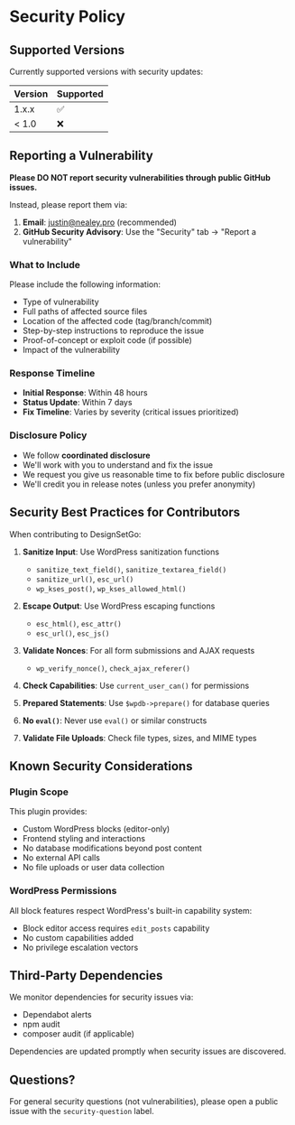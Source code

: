# Security Policy

## Supported Versions

Currently supported versions with security updates:

| Version | Supported          |
| ------- | ------------------ |
| 1.x.x   | :white_check_mark: |
| < 1.0   | :x:                |

## Reporting a Vulnerability

**Please DO NOT report security vulnerabilities through public GitHub issues.**

Instead, please report them via:

1. **Email**: justin@nealey.pro (recommended)
2. **GitHub Security Advisory**: Use the "Security" tab → "Report a vulnerability"

### What to Include

Please include the following information:

- Type of vulnerability
- Full paths of affected source files
- Location of the affected code (tag/branch/commit)
- Step-by-step instructions to reproduce the issue
- Proof-of-concept or exploit code (if possible)
- Impact of the vulnerability

### Response Timeline

- **Initial Response**: Within 48 hours
- **Status Update**: Within 7 days
- **Fix Timeline**: Varies by severity (critical issues prioritized)

### Disclosure Policy

- We follow **coordinated disclosure**
- We'll work with you to understand and fix the issue
- We request you give us reasonable time to fix before public disclosure
- We'll credit you in release notes (unless you prefer anonymity)

## Security Best Practices for Contributors

When contributing to DesignSetGo:

1. **Sanitize Input**: Use WordPress sanitization functions
   - `sanitize_text_field()`, `sanitize_textarea_field()`
   - `sanitize_url()`, `esc_url()`
   - `wp_kses_post()`, `wp_kses_allowed_html()`

2. **Escape Output**: Use WordPress escaping functions
   - `esc_html()`, `esc_attr()`
   - `esc_url()`, `esc_js()`

3. **Validate Nonces**: For all form submissions and AJAX requests
   - `wp_verify_nonce()`, `check_ajax_referer()`

4. **Check Capabilities**: Use `current_user_can()` for permissions

5. **Prepared Statements**: Use `$wpdb->prepare()` for database queries

6. **No `eval()`**: Never use `eval()` or similar constructs

7. **Validate File Uploads**: Check file types, sizes, and MIME types

## Known Security Considerations

### Plugin Scope

This plugin provides:
- Custom WordPress blocks (editor-only)
- Frontend styling and interactions
- No database modifications beyond post content
- No external API calls
- No file uploads or user data collection

### WordPress Permissions

All block features respect WordPress's built-in capability system:
- Block editor access requires `edit_posts` capability
- No custom capabilities added
- No privilege escalation vectors

## Third-Party Dependencies

We monitor dependencies for security issues via:
- Dependabot alerts
- npm audit
- composer audit (if applicable)

Dependencies are updated promptly when security issues are discovered.

## Questions?

For general security questions (not vulnerabilities), please open a public issue with the `security-question` label.
